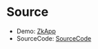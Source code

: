 # Source

  - Demo: [ZkApp](https://test-zkapp.aurowallet.com/)  
  - SourceCode: [SourceCode](https://github.com/aurowallet/test-zkapp)